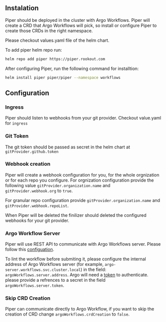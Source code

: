 ## Instalation

Piper should be deployed in the cluster with Argo Workflows. Piper will create a CRD that Argo Workflows will pick, so install or configure Piper to create those CRDs in the right namespace. 

Please checkout values.yaml file of the helm chart.

To add piper helm repo run:
```bash
helm repo add piper https://piper.rookout.com
```

After configuring Piper, run the following command for installtion:
```bash
helm install piper piper/piper --namespace workflows
```

## Configuration

### Ingress

Piper should listen to webhooks from your git provider. Checkout value.yaml for `ingress`
### Git Token

The git token should be passed as secret in the helm chart at `gitProvider.github.token`

### Webhook creation

Piper will create a webhook configuration for you, for the whole orgnization or for each repo you configure.
For orgnization configuration provide the following value `gitProvider.organization.name` and `gitProvider.webhook.org` to `true`.

For granular repo configuration provide `gitProvider.organization.name` and `gitProvider.webhook.repoList`. 

When Piper will be deleted the finilizer should deleted the configured webhooks for your git provider.

### Argo Workflow Server

Piper will use REST API to communicate with Argo Workflows server. Please follow this [configuation](https://argoproj.github.io/argo-workflows/rest-api/).

To lint the workflow before submiting it, please configure the internal address of Argo Workflows server (for example, `argo-server.workflows.svc.cluster.local`) in the field: `argoWorkflows.server.address`. Argo will need a [token](https://argoproj.github.io/argo-workflows/access-token/) to authenticate. please provide a refrences to a secret in the field `argoWorkflows.server.token`.

### Skip CRD Creation

Piper can communicate directly to Argo Workflow, if you want to skip the creation of CRD change `argoWorkflows.crdCreation` to `false`.